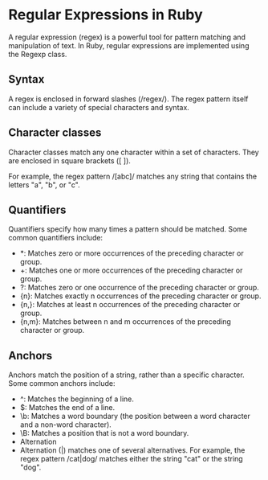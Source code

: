 # Regular Expressions in Ruby
A regular expression (regex) is a powerful tool for pattern matching and manipulation of text. In Ruby, regular expressions are implemented using the Regexp class.

## Syntax
A regex is enclosed in forward slashes (/regex/). The regex pattern itself can include a variety of special characters and syntax.

## Character classes
Character classes match any one character within a set of characters. They are enclosed in square brackets ([ ]).

For example, the regex pattern /[abc]/ matches any string that contains the letters "a", "b", or "c".

## Quantifiers
Quantifiers specify how many times a pattern should be matched. Some common quantifiers include:

+ *: Matches zero or more occurrences of the preceding character or group.
+ +: Matches one or more occurrences of the preceding character or group.
+ ?: Matches zero or one occurrence of the preceding character or group.
+ {n}: Matches exactly n occurrences of the preceding character or group.
+ {n,}: Matches at least n occurrences of the preceding character or group.
+ {n,m}: Matches between n and m occurrences of the preceding character or group.

## Anchors
Anchors match the position of a string, rather than a specific character. Some common anchors include:

+ ^: Matches the beginning of a line.
+ $: Matches the end of a line.
+ \b: Matches a word boundary (the position between a word character and a non-word character).
+ \B: Matches a position that is not a word boundary.
+ Alternation
+ Alternation (|) matches one of several alternatives. For example, the regex pattern /cat|dog/ matches either the string "cat" or the string "dog".
